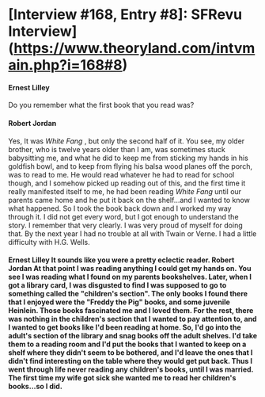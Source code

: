 # [Interview #168, Entry #8]: SFRevu Interview](https://www.theoryland.com/intvmain.php?i=168#8)

#### Ernest Lilley

Do you remember what the first book that you read was?

#### Robert Jordan

Yes, It was
*White Fang*
, but only the second half of it. You see, my older brother, who is twelve years older than I am, was sometimes stuck babysitting me, and what he did to keep me from sticking my hands in his goldfish bowl, and to keep from flying his balsa wood planes off the porch, was to read to me. He would read whatever he had to read for school though, and I somehow picked up reading out of this, and the first time it really manifested itself to me, he had been reading
*White Fang*
until our parents came home and he put it back on the shelf...and I wanted to know what happened. So I took the book back down and I worked my way through it. I did not get every word, but I got enough to understand the story. I remember that very clearly. I was very proud of myself for doing that. By the next year I had no trouble at all with Twain or Verne. I had a little difficulty with H.G. Wells.

#### Ernest Lilley It sounds like you were a pretty eclectic reader. Robert Jordan At that point I was reading anything I could get my hands on. You see I was reading what I found on my parents bookshelves. Later, when I got a library card, I was disgusted to find I was supposed to go to something called the "children's section". The only books I found there that I enjoyed were the "Freddy the Pig" books, and some juvenile Heinlein. Those books fascinated me and I loved them. For the rest, there was nothing in the children's section that I wanted to pay attention to, and I wanted to get books like I'd been reading at home. So, I'd go into the adult's section of the library and snag books off the adult shelves. I'd take them to a reading room and I'd put the books that I wanted to keep on a shelf where they didn't seem to be bothered, and I'd leave the ones that I didn't find interesting on the table where they would get put back. Thus I went through life never reading any children's books, until I was married. The first time my wife got sick she wanted me to read her children's books...so I did.

